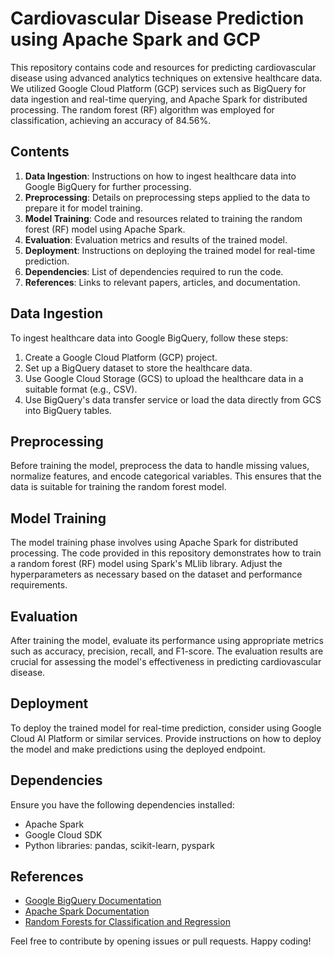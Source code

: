 # Cardiovascular Disease Prediction using Apache Spark and GCP

This repository contains code and resources for predicting cardiovascular disease using advanced analytics techniques on extensive healthcare data. We utilized Google Cloud Platform (GCP) services such as BigQuery for data ingestion and real-time querying, and Apache Spark for distributed processing. The random forest (RF) algorithm was employed for classification, achieving an accuracy of 84.56%.

## Contents

1. **Data Ingestion**: Instructions on how to ingest healthcare data into Google BigQuery for further processing.
2. **Preprocessing**: Details on preprocessing steps applied to the data to prepare it for model training.
3. **Model Training**: Code and resources related to training the random forest (RF) model using Apache Spark.
4. **Evaluation**: Evaluation metrics and results of the trained model.
5. **Deployment**: Instructions on deploying the trained model for real-time prediction.
6. **Dependencies**: List of dependencies required to run the code.
7. **References**: Links to relevant papers, articles, and documentation.

## Data Ingestion

To ingest healthcare data into Google BigQuery, follow these steps:

1. Create a Google Cloud Platform (GCP) project.
2. Set up a BigQuery dataset to store the healthcare data.
3. Use Google Cloud Storage (GCS) to upload the healthcare data in a suitable format (e.g., CSV).
4. Use BigQuery's data transfer service or load the data directly from GCS into BigQuery tables.

## Preprocessing

Before training the model, preprocess the data to handle missing values, normalize features, and encode categorical variables. This ensures that the data is suitable for training the random forest model.

## Model Training

The model training phase involves using Apache Spark for distributed processing. The code provided in this repository demonstrates how to train a random forest (RF) model using Spark's MLlib library. Adjust the hyperparameters as necessary based on the dataset and performance requirements.

## Evaluation

After training the model, evaluate its performance using appropriate metrics such as accuracy, precision, recall, and F1-score. The evaluation results are crucial for assessing the model's effectiveness in predicting cardiovascular disease.

## Deployment

To deploy the trained model for real-time prediction, consider using Google Cloud AI Platform or similar services. Provide instructions on how to deploy the model and make predictions using the deployed endpoint.

## Dependencies

Ensure you have the following dependencies installed:

- Apache Spark
- Google Cloud SDK
- Python libraries: pandas, scikit-learn, pyspark

## References

- [Google BigQuery Documentation](https://cloud.google.com/bigquery)
- [Apache Spark Documentation](https://spark.apache.org/docs/latest/)
- [Random Forests for Classification and Regression](https://towardsdatascience.com/random-forests-for-classification-and-regression-56d476b9fc2c)



Feel free to contribute by opening issues or pull requests. Happy coding!
